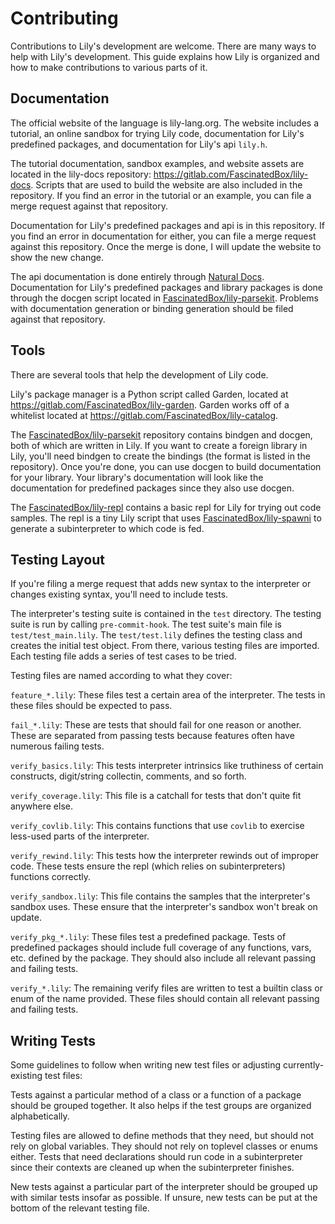 # Contributing

Contributions to Lily's development are welcome. There are many ways to help with Lily's development. This guide explains how Lily is organized and how to make contributions to various parts of it.

## Documentation

The official website of the language is lily-lang.org. The website includes a tutorial, an online sandbox for trying Lily code, documentation for Lily's predefined packages, and documentation for Lily's api `lily.h`.

The tutorial documentation, sandbox examples, and website assets are located in the lily-docs repository: https://gitlab.com/FascinatedBox/lily-docs. Scripts that are used to build the website are also included in the repository. If you find an error in the tutorial or an example, you can file a merge request against that repository.

Documentation for Lily's predefined packages and api is in this repository. If you find an error in documentation for either, you can file a merge request against this repository. Once the merge is done, I will update the website to show the new change.

The api documentation is done entirely through [Natural Docs](https://naturaldocs.org). Documentation for Lily's predefined packages and library packages is done through the docgen script located in [FascinatedBox/lily-parsekit](https://gitlab.com/FascinatedBox/lily-parsekit). Problems with documentation generation or binding generation should be filed against that repository.

## Tools

There are several tools that help the development of Lily code.

Lily's package manager is a Python script called Garden, located at https://gitlab.com/FascinatedBox/lily-garden. Garden works off of a whitelist located at https://gitlab.com/FascinatedBox/lily-catalog.

The [FascinatedBox/lily-parsekit](https://gitlab.com/FascinatedBox/lily-parsekit) repository contains bindgen and docgen, both of which are written in Lily. If you want to create a foreign library in Lily, you'll need bindgen to create the bindings (the format is listed in the repository). Once you're done, you can use docgen to build documentation for your library. Your library's documentation will look like the documentation for predefined packages since they also use docgen.

The [FascinatedBox/lily-repl](https://gitlab.com/FascinatedBox/lily-repl) contains a basic repl for Lily for trying out code samples. The repl is a tiny Lily script that uses [FascinatedBox/lily-spawni](https://gitlab.com/FascinatedBox/lily-spawni) to generate a subinterpreter to which code is fed.

## Testing Layout

If you're filing a merge request that adds new syntax to the interpreter or changes existing syntax, you'll need to include tests.

The interpreter's testing suite is contained in the `test` directory. The testing suite is run by calling `pre-commit-hook`. The test suite's main file is `test/test_main.lily`. The `test/test.lily` defines the testing class and creates the initial test object. From there, various testing files are imported. Each testing file adds a series of test cases to be tried.

Testing files are named according to what they cover:

`feature_*.lily`: These files test a certain area of the interpreter. The tests in these files should be expected to pass.

`fail_*.lily`: These are tests that should fail for one reason or another. These are separated from passing tests because features often have numerous failing tests.

`verify_basics.lily`: This tests interpreter intrinsics like truthiness of certain constructs, digit/string collectin, comments, and so forth.

`verify_coverage.lily`: This file is a catchall for tests that don't quite fit anywhere else.

`verify_covlib.lily`: This contains functions that use `covlib` to exercise less-used parts of the interpreter.

`verify_rewind.lily`: This tests how the interpreter rewinds out of improper code. These tests ensure the repl (which relies on subinterpreters) functions correctly.

`verify_sandbox.lily`: This file contains the samples that the interpreter's sandbox uses. These ensure that the interpreter's sandbox won't break on update.

`verify_pkg_*.lily`: These files test a predefined package. Tests of predefined packages should include full coverage of any functions, vars, etc. defined by the package. They should also include all relevant passing and failing tests.

`verify_*.lily`: The remaining verify files are written to test a builtin class or enum of the name provided. These files should contain all relevant passing and failing tests.

## Writing Tests

Some guidelines to follow when writing new test files or adjusting currently-existing test files:

Tests against a particular method of a class or a function of a package should be grouped together. It also helps if the test groups are organized alphabetically.

Testing files are allowed to define methods that they need, but should not rely on global variables. They should not rely on toplevel classes or enums either. Tests that need declarations should run code in a subinterpreter since their contexts are cleaned up when the subinterpreter finishes.

New tests against a particular part of the interpreter should be grouped up with similar tests insofar as possible. If unsure, new tests can be put at the bottom of the relevant testing file.

